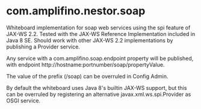 # com.amplifino.nestor.soap #

Whiteboard implementation for soap web services using the spi feature of JAX-WS 2.2.
Tested with the JAX-WS Reference Implementation included in Java 8 SE.
Should work with other JAX-WS 2.2 implementations by publishing a Provider service.

Any service with a com.amplifino.soap.endpoint property will be published,
with endpoint http://hostname:portnumber/soap/propertyValue. 

The value of the prefix (/soap) can be overruled in Config Admin.

By default the whiteboard uses Java 8's builtin JAX-WS support, 
but this can be overruled by registering an alternative javax.xml.ws.spi.Provider as OSGI service.  
 



